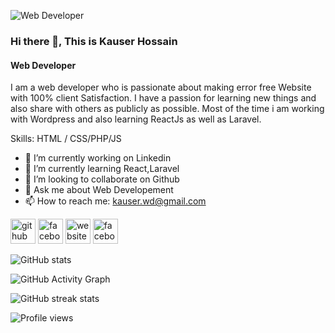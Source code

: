 ![Web Developer](https://www.facebook.com/photo/?fbid=1166339930778443&set=a.112668026145644)
### Hi there 👋, This is Kauser Hossain
#### Web Developer


I  am a web developer who is passionate about making error free Website with 100% client Satisfaction. I have a passion for learning new things and also share with others as publicly as possible. Most of the time i am working  with Wordpress and also learning ReactJs as well as Laravel. 

Skills:   HTML / CSS/PHP/JS

- 🔭 I’m currently working on Linkedin 
- 🌱 I’m currently learning React,Laravel 
- 👯 I’m looking to collaborate on Github 
- 💬 Ask me about Web Developement 
- 📫 How to reach me: kauser.wd@gmail.com 


[<img src='https://cdn.jsdelivr.net/npm/simple-icons@3.0.1/icons/github.svg' alt='github' height='40'>](https://github.com/kauserwd)  [<img src='https://cdn.jsdelivr.net/npm/simple-icons@3.0.1/icons/facebook.svg' alt='facebook' height='40'>](https://www.facebook.com/kauser.cse)  [<img src='https://cdn.jsdelivr.net/npm/simple-icons@3.0.1/icons/icloud.svg' alt='website' height='40'>](https://kauser.ml)  [<img src='https://cdn.jsdelivr.net/npm/simple-icons@3.0.1/icons/facebook.svg' alt='facebook' height='40'>](https:/www.facebook.com/kauser.cse)  

![GitHub stats](https://github-readme-stats.vercel.app/api?username=kauserwd&show_icons=true)  

![GitHub Activity Graph](https://activity-graph.herokuapp.com/graph?username=kauserwd)  

![GitHub streak stats](https://github-readme-streak-stats.herokuapp.com/?user=kauserwd)  

![Profile views](https://gpvc.arturio.dev/kauserwd)  
